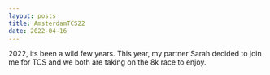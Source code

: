 ```yaml
---
layout: posts
title: AmsterdamTCS22
date: 2022-04-16
---
```


2022, its been a wild few years. This year, my partner Sarah decided to join me for TCS and we both are taking on the 8k race to enjoy.